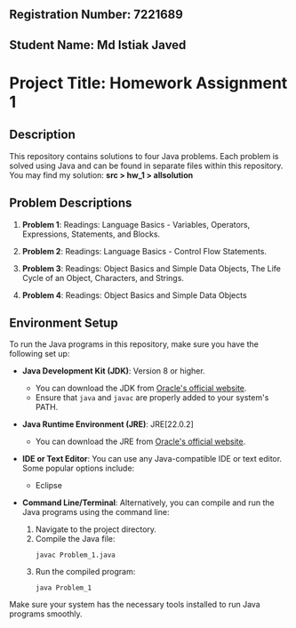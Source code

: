 ## Registration Number: 7221689
## Student Name: Md Istiak Javed
# Project Title: Homework Assignment 1


## Description
This repository contains solutions to four Java problems. Each problem is solved using Java and can be found in separate files within this repository.
You may find my solution: **src > hw_1 > allsolution**

## Problem Descriptions

1. **Problem 1**: Readings: Language Basics - Variables, Operators, Expressions, Statements, and Blocks.
   
2. **Problem 2**: Readings: Language Basics - Control Flow Statements.

3. **Problem 3**: Readings: Object Basics and Simple Data Objects, The Life Cycle of an Object, Characters, and Strings.
   
4. **Problem 4**: Readings: Object Basics and Simple Data Objects

## Environment Setup

To run the Java programs in this repository, make sure you have the following set up:

- **Java Development Kit (JDK)**: Version 8 or higher.
  - You can download the JDK from [Oracle's official website](https://www.oracle.com/java/technologies/javase-jdk11-downloads.html).
  - Ensure that `java` and `javac` are properly added to your system's PATH.
  
- **Java Runtime Environment (JRE)**: JRE[22.0.2]
  - You can download the JRE from [Oracle's official website](https://www.oracle.com/java/technologies/javase/jdk22-archive-downloads.html).


- **IDE or Text Editor**: You can use any Java-compatible IDE or text editor. Some popular options include:
  - Eclipse
  

- **Command Line/Terminal**: Alternatively, you can compile and run the Java programs using the command line:
  1. Navigate to the project directory.
  2. Compile the Java file:
     ```
     javac Problem_1.java
     ```
  3. Run the compiled program:
     ```
     java Problem_1
     ```

Make sure your system has the necessary tools installed to run Java programs smoothly.
